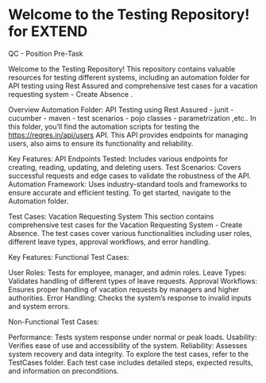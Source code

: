 # Welcome to the Testing Repository! for EXTEND
QC - Position Pre-Task 


Welcome to the Testing Repository! This repository contains valuable resources for testing different systems, including an automation folder for API testing using Rest Assured and comprehensive test cases for a vacation requesting system - Create Absence .

Overview
Automation Folder: API Testing using Rest Assured - junit - cucumber - maven - test scenarios - pojo classes - parametrization ,etc..
In this folder, you’ll find the automation scripts for testing the https://reqres.in/api/users API. This API provides endpoints for managing users, also aims to ensure its functionality and reliability.

Key Features:
API Endpoints Tested: Includes various endpoints for creating, reading, updating, and deleting users.
Test Scenarios: Covers successful requests and edge cases to validate the robustness of the API.
Automation Framework: Uses industry-standard tools and frameworks to ensure accurate and efficient testing.
To get started, navigate to the Automation folder. 



Test Cases: Vacation Requesting System
This section contains comprehensive test cases for the Vacation Requesting System - Create Absence. The test cases cover various functionalities including user roles, different leave types, approval workflows, and error handling.

Key Features:
Functional Test Cases:

User Roles: Tests for employee, manager, and admin roles.
Leave Types: Validates handling of different types of leave requests.
Approval Workflows: Ensures proper handling of vacation requests by managers and higher authorities.
Error Handling: Checks the system’s response to invalid inputs and system errors.

Non-Functional Test Cases:

Performance: Tests system response under normal or peak loads.
Usability: Verifies ease of use and accessibility of the system.
Reliability: Assesses system recovery and data integrity.
To explore the test cases, refer to the TestCases folder. Each test case includes detailed steps, expected results, and information on preconditions.
